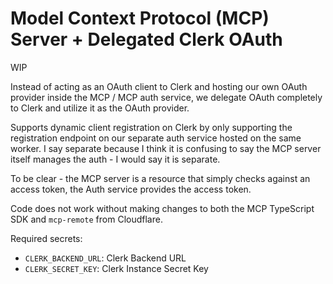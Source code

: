 # Model Context Protocol (MCP) Server + Delegated Clerk OAuth

WIP

Instead of acting as an OAuth client to Clerk and hosting our own OAuth provider inside the MCP / MCP auth service, we delegate OAuth completely to Clerk and utilize it as the OAuth provider.

Supports dynamic client registration on Clerk by only supporting the registration endpoint on our separate auth service hosted on the same worker. I say separate because I think it is confusing to say the MCP server itself manages the auth - I would say it is separate.

To be clear - the MCP server is a resource that simply checks against an access token, the Auth service provides the access token.

Code does not work without making changes to both the MCP TypeScript SDK and `mcp-remote` from Cloudflare.

Required secrets:
* `CLERK_BACKEND_URL`: Clerk Backend URL
* `CLERK_SECRET_KEY`: Clerk Instance Secret Key
